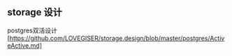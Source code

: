 ## storage 设计 

postgres双活设计 [https://github.com/LOVEGISER/storage.design/blob/master/postgres/ActiveActive.md]
